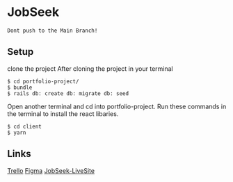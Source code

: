 # JobSeek
`Dont push to the Main Branch!`

## Setup
 clone the project 
 After cloning the project in your terminal
```
$ cd portfolio-project/
$ bundle 
$ rails db: create db: migrate db: seed
```
Open another terminal and cd into portfolio-project. Run these commands in the terminal to install the react libaries.
```
$ cd client 
$ yarn 
```

## Links

[Trello](https://trello.com/b/YxwmT6vN/portfolio)
[Figma](https://www.figma.com/file/nea5dh6xGUPkna74kNZmMZ/JobSeek?node-id=0%3A1)
[JobSeek-LiveSite](https://job-seek-2022.herokuapp.com/)
